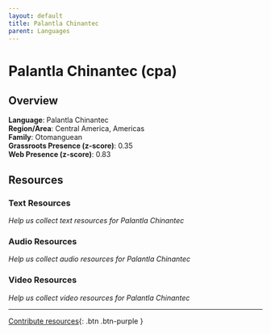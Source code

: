 ```yaml
---
layout: default
title: Palantla Chinantec
parent: Languages
---
```


# Palantla Chinantec (cpa)

## Overview

**Language**: Palantla Chinantec  
**Region/Area**: Central America, Americas  
**Family**: Otomanguean  
**Grassroots Presence (z-score)**: 0.35  
**Web Presence (z-score)**: 0.83  

## Resources

### Text Resources
*Help us collect text resources for Palantla Chinantec*

### Audio Resources
*Help us collect audio resources for Palantla Chinantec*

### Video Resources
*Help us collect video resources for Palantla Chinantec*

---

[Contribute resources](https://forms.office.com/e/1SfLJx3u1r){: .btn .btn-purple }
